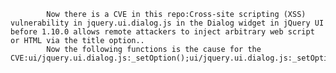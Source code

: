 
            Now there is a CVE in this repo:Cross-site scripting (XSS) vulnerability in jquery.ui.dialog.js in the Dialog widget in jQuery UI before 1.10.0 allows remote attackers to inject arbitrary web script or HTML via the title option..
            Now the following functions is the cause for the CVE:ui/jquery.ui.dialog.js:_setOption();ui/jquery.ui.dialog.js:_setOption();ui/jquery.ui.dialog.js:_title();
            